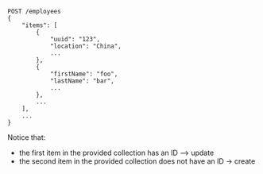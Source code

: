 ```
POST /employees
{
    "items": [
        {
            "uuid": "123",
            "location": "China",
            ...
        },
        {
            "firstName": "foo",
            "lastName": "bar",
            ...
        },
        ...
    ],
    ...
}
```

Notice that:
* the first item in the provided collection has an ID --> update
* the second item in the provided collection does not have an ID -> create